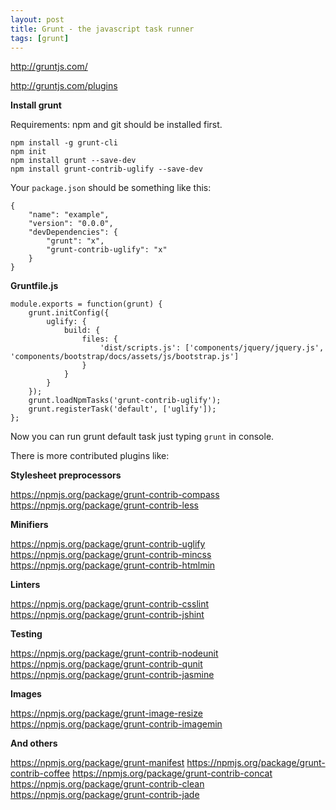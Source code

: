 ```yaml
---
layout: post
title: Grunt - the javascript task runner
tags: [grunt]
---
```


http://gruntjs.com/

http://gruntjs.com/plugins

**Install grunt**

Requirements: npm and git should be installed first.

	npm install -g grunt-cli
	npm init
	npm install grunt --save-dev
	npm install grunt-contrib-uglify --save-dev

Your `package.json` should be something like this:

	{
		"name": "example",
		"version": "0.0.0",
		"devDependencies": {
			"grunt": "x",
			"grunt-contrib-uglify": "x"
		}
	}

**Gruntfile.js**

	module.exports = function(grunt) {
		grunt.initConfig({
			uglify: {
				build: {
					files: {
						'dist/scripts.js': ['components/jquery/jquery.js', 'components/bootstrap/docs/assets/js/bootstrap.js']
					}
				}
			}
		});
		grunt.loadNpmTasks('grunt-contrib-uglify');
		grunt.registerTask('default', ['uglify']);
	};

Now you can run grunt default task just typing `grunt` in console.

There is more contributed plugins like:

**Stylesheet preprocessors**

https://npmjs.org/package/grunt-contrib-compass
https://npmjs.org/package/grunt-contrib-less

**Minifiers**

https://npmjs.org/package/grunt-contrib-uglify
https://npmjs.org/package/grunt-contrib-mincss
https://npmjs.org/package/grunt-contrib-htmlmin

**Linters**

https://npmjs.org/package/grunt-contrib-csslint
https://npmjs.org/package/grunt-contrib-jshint

**Testing**

https://npmjs.org/package/grunt-contrib-nodeunit
https://npmjs.org/package/grunt-contrib-qunit
https://npmjs.org/package/grunt-contrib-jasmine

**Images**

https://npmjs.org/package/grunt-image-resize
https://npmjs.org/package/grunt-contrib-imagemin

**And others**

https://npmjs.org/package/grunt-manifest
https://npmjs.org/package/grunt-contrib-coffee
https://npmjs.org/package/grunt-contrib-concat
https://npmjs.org/package/grunt-contrib-clean
https://npmjs.org/package/grunt-contrib-jade